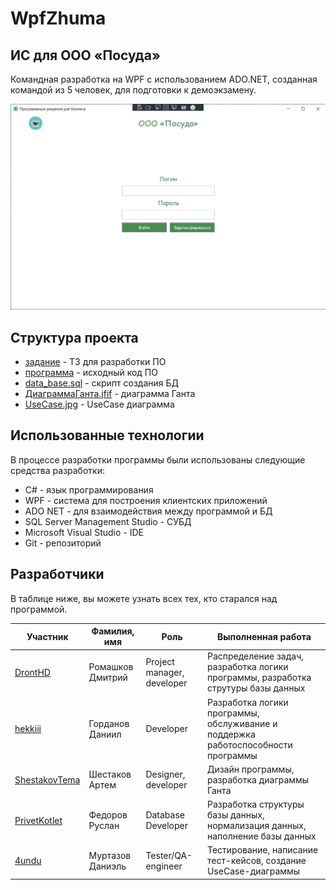 # WpfZhuma 
## ИС для ООО «Посуда»
Командная разработка на WPF с использованием ADO.NET, созданная командой из 5 человек, для подготовки к демоэкзамену.

![screenshot](assets/screenshot.jpg)

## Структура проекта

- [задание](https://github.com/DrontHD/WpfZhuma/tree/master/%D0%B7%D0%B0%D0%B4%D0%B0%D0%BD%D0%B8%D0%B5) - ТЗ для разработки ПО
- [программа](https://github.com/DrontHD/WpfZhuma/tree/master/%D0%BF%D1%80%D0%BE%D0%B3%D1%80%D0%B0%D0%BC%D0%BC%D0%B0/WpfApp) - исходный код ПО
- [data_base.sql](https://github.com/DrontHD/WpfZhuma/blob/master/data_base.sql) - скрипт создания БД
- [ДиаграммаГанта.jfif](https://github.com/DrontHD/WpfZhuma/blob/master/%D0%94%D0%B8%D0%B0%D0%B3%D1%80%D0%B0%D0%BC%D0%BC%D0%B0%D0%93%D0%B0%D0%BD%D1%82%D0%B0.jfif) - диаграмма Ганта
- [UseCase.jpg](https://github.com/DrontHD/WpfZhuma/blob/master/8I6trm3DWGw.jpg) - UseCase диаграмма

## Использованные технологии

В процессе разработки программы были использованы следующие средства разработки:

- C# - язык программирования
- WPF - система для построения клиентских приложений
- ADO NET - для взаимодействия между программой и БД
- SQL Server Management Studio - СУБД
- Microsoft Visual Studio - IDE
- Git - репозиторий

## Разработчики

В таблице ниже, вы можете узнать всех тех, кто старался над программой.

| Участник | Фамилия, имя | Роль | Выполненная работа |
| ------ | ------ |------ |------ |
| [DrontHD](https://github.com/DrontHD) | Ромашков Дмитрий | Project manager, developer | Распределение задач, разработка логики программы, разработка струтуры базы данных |
| [hekkiii](https://github.com/hekkiii) | Горданов Даниил | Developer | Разработка логики программы, обслуживание и поддержка работоспособности программы |
| [ShestakovTema](https://github.com/ShestakovTema) | Шестаков Артем | Designer, developer |  Дизайн программы, разработка диаграммы Ганта |
| [PrivetKotlet](https://github.com/PrivetKotlet) | Федоров Руслан | Database Developer | Разработка структуры базы данных, нормализация данных, наполнение базы данных |
| [4undu](https://github.com/4undu) | Муртазов Даниэль | Tester/QA-engineer | Тестирование, написание тест-кейсов, создание UseCase-диаграммы
